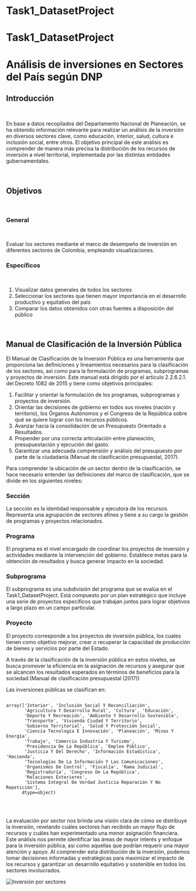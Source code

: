 # Task1_DatasetProject
# Task1_DatasetProject

<h1>Análisis de inversiones en Sectores del País según DNP </h1>

<h2>Introducción</h2> <br>
<p>En base a datos recopilados del Departamento Nacional de Planeación, se ha obtenido información relevante para realizar un análisis de la inversión en diversos sectores clave, como educación, interior, salud, cultura e inclusión social, entre otros. El objetivo principal de este análisis es comprender de manera más precisa la distribución de los recursos de inversión a nivel territorial, implementada por las distintas entidades gubernamentales.</p> <br>

<h2>Objetivos</h2> <br>

<h3>General</h3> <br>
<p>Evaluar los sectores mediante el marco de desempeño de inversión en diferentes sectores de Colombia, empleando visualizaciones.</p>

<h3>Específicos</h3> <br>
<ol>
  <li>Visualizar datos generales de todos los sectores</li>
  <li>Seleccionar los sectores que tienen mayor importancia en el desarrollo productivo y equitativo del país</li>
  <li>Comparar los datos obtenidos con otras fuentes a disposición del público</li>
</ol> <br>

<h2>Manual de Clasificación de la Inversión Pública</h2>

<p>El Manual de Clasificación de la Inversión Pública es una herramienta que proporciona las definiciones y lineamientos necesarios para la clasificación de los sectores, así como para la formulación de programas, subprogramas y proyectos de inversión. Este manual está dirigido por el artículo 2.2.6.2.1. del Decreto 1082 de 2015 y tiene como objetivos principales:</p>

<ol>
  <li>Facilitar y orientar la formulación de los programas, subprogramas y proyectos de inversión.</li>
  <li>Orientar las decisiones de gobierno en todos sus niveles (nación y territorio), los Órganos Autónomos y el Congreso de la República sobre qué se quiere lograr con los recursos públicos.</li>
  <li>Avanzar hacia la consolidación de un Presupuesto Orientado a Resultados.</li>
  <li>Propender por una correcta articulación entre planeación, presupuestación y ejecución del gasto.</li>
  <li>Garantizar una adecuada comprensión y análisis del presupuesto por parte de la ciudadanía (Manual de clasificación presupuestal, 2017).</li>
</ol>

<p>Para comprender la ubicación de un sector dentro de la clasificación, se hace necesario entender las definiciones del marco de clasificación, que se divide en los siguientes niveles:</p>

<h3>Sección</h3>
<p>La sección es la identidad responsable y ejecutora de los recursos. Representa una agrupación de sectores afines y tiene a su cargo la gestión de programas y proyectos relacionados.</p>

<h3>Programa</h3>
<p>El programa es el nivel encargado de coordinar los proyectos de inversión y actividades mediante la intervención del gobierno. Establece metas para la obtención de resultados y busca generar impacto en la sociedad.</p>

<h3>Subprograma</h3>
<p>El subprograma es una subdivisión del programa que se evalúa en el Task1_DatasetProject. Está compuesto por un plan estratégico que incluye una serie de proyectos específicos que trabajan juntos para lograr objetivos a largo plazo en un campo particular.</p>

<h3>Proyecto</h3>
<p>El proyecto corresponde a los proyectos de inversión pública, los cuales tienen como objetivo mejorar, crear o recuperar la capacidad de producción de bienes y servicios por parte del Estado.</p>

<p>A través de la clasificación de la inversión pública en estos niveles, se busca promover la eficiencia en la asignación de recursos y asegurar que se alcancen los resultados esperados en términos de beneficios para la sociedad.(Manual de clasificación presupuestal (2017))</p>

<p>Las inversiones públicas se clasifican en: </p>

<pre>
<code>
array(['Interior', 'Inclusión Social Y Reconciliación',
       'Agricultura Y Desarrollo Rural', 'Cultura', 'Educación',
       'Deporte Y Recreación', 'Ambiente Y Desarrollo Sostenible',
       'Transporte', 'Vivienda Ciudad Y Territorio',
       'Gobierno Territorial', 'Salud Y Protección Social',
       'Ciencia Tecnología E Innovación', 'Planeación', 'Minas Y Energía',
       'Trabajo', 'Comercio Industria Y Turismo',
       'Presidencia De La República', 'Empleo Público',
       'Justicia Y Del Derecho', 'Información Estadística', 'Hacienda',
       'Tecnologías De La Información Y Las Comunicaciones',
       'Organismos De Control', 'Fiscalía', 'Rama Judicial',
       'Registraduría', 'Congreso De La República',
       'Relaciones Exteriores',
       'Sistema Integral De Verdad Justicia Reparación Y No Repetición'],
      dtype=object)
</code>
</pre>
<br>
<p>La evaluación por sector nos brinda una visión clara de cómo se distribuye la inversión, revelando cuáles sectores han recibido un mayor flujo de recursos y cuáles han experimentado una menor asignación financiera. Este análisis nos permite identificar las áreas de mayor interés y enfoque para la inversión pública, así como aquellas que podrían requerir una mayor atención y apoyo. Al comprender esta distribución de la inversión, podemos tomar decisiones informadas y estratégicas para maximizar el impacto de los recursos y garantizar un desarrollo equitativo y sostenible en todos los sectores involucrados.</p>

 <img src="Figure_1.jpg" alt="Inversión por sectores">






